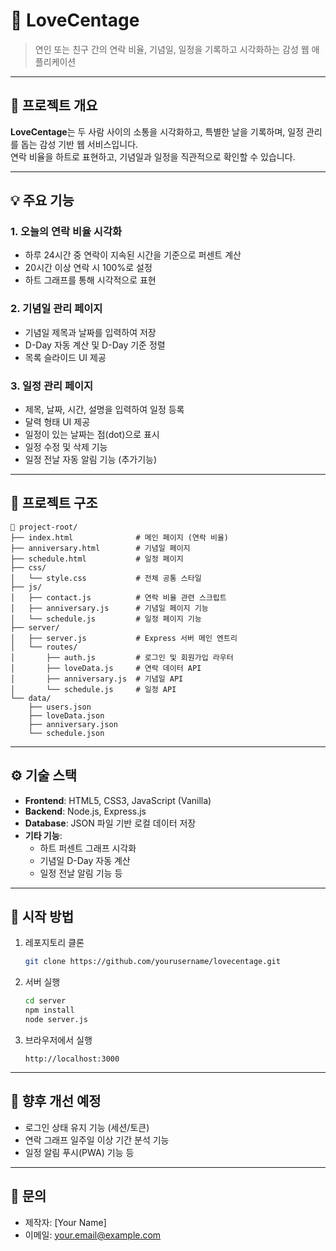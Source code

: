 # 💖 LoveCentage

> 연인 또는 친구 간의 연락 비율, 기념일, 일정을 기록하고 시각화하는 감성 웹 애플리케이션

---

## 📌 프로젝트 개요

**LoveCentage**는 두 사람 사이의 소통을 시각화하고, 특별한 날을 기록하며, 일정 관리를 돕는 감성 기반 웹 서비스입니다.  
연락 비율을 하트로 표현하고, 기념일과 일정을 직관적으로 확인할 수 있습니다.

---

## 💡 주요 기능

### 1. 오늘의 연락 비율 시각화
- 하루 24시간 중 연락이 지속된 시간을 기준으로 퍼센트 계산
- 20시간 이상 연락 시 100%로 설정
- 하트 그래프를 통해 시각적으로 표현

### 2. 기념일 관리 페이지
- 기념일 제목과 날짜를 입력하여 저장
- D-Day 자동 계산 및 D-Day 기준 정렬
- 목록 슬라이드 UI 제공

### 3. 일정 관리 페이지
- 제목, 날짜, 시간, 설명을 입력하여 일정 등록
- 달력 형태 UI 제공
- 일정이 있는 날짜는 점(dot)으로 표시
- 일정 수정 및 삭제 기능
- 일정 전날 자동 알림 기능 (추가기능)

---

## 🧱 프로젝트 구조

```
📁 project-root/
├── index.html              # 메인 페이지 (연락 비율)
├── anniversary.html        # 기념일 페이지
├── schedule.html           # 일정 페이지
├── css/
│   └── style.css           # 전체 공통 스타일
├── js/
│   ├── contact.js          # 연락 비율 관련 스크립트
│   ├── anniversary.js      # 기념일 페이지 기능
│   └── schedule.js         # 일정 페이지 기능
├── server/
│   ├── server.js           # Express 서버 메인 엔트리
│   └── routes/
│       ├── auth.js         # 로그인 및 회원가입 라우터
│       ├── loveData.js     # 연락 데이터 API
│       ├── anniversary.js  # 기념일 API
│       └── schedule.js     # 일정 API
└── data/
    ├── users.json
    ├── loveData.json
    ├── anniversary.json
    └── schedule.json
```

---

## ⚙️ 기술 스택

- **Frontend**: HTML5, CSS3, JavaScript (Vanilla)
- **Backend**: Node.js, Express.js
- **Database**: JSON 파일 기반 로컬 데이터 저장
- **기타 기능**:
  - 하트 퍼센트 그래프 시각화
  - 기념일 D-Day 자동 계산
  - 일정 전날 알림 기능 등

---

## 🚀 시작 방법

1. 레포지토리 클론
   ```bash
   git clone https://github.com/yourusername/lovecentage.git
   ```

2. 서버 실행
   ```bash
   cd server
   npm install
   node server.js
   ```

3. 브라우저에서 실행
   ```
   http://localhost:3000
   ```

---

## 📌 향후 개선 예정

- 로그인 상태 유지 기능 (세션/토큰)
- 연락 그래프 일주일 이상 기간 분석 기능
- 일정 알림 푸시(PWA) 기능 등

---

## 📮 문의

- 제작자: [Your Name]
- 이메일: your.email@example.com
